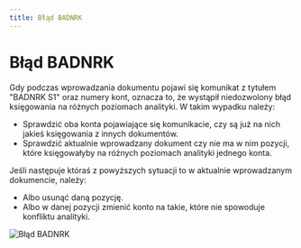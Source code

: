 ```yaml
---
title: Błąd BADNRK
---
```

# Błąd BADNRK

Gdy podczas wprowadzania dokumentu pojawi się komunikat z tytułem "BADNRK S1" oraz numery kont, oznacza to, że wystąpił niedozwolony błąd księgowania na różnych poziomach analityki. W takim wypadku należy:

- Sprawdzić oba konta pojawiające się komunikacie, czy są już na nich jakieś księgowania z innych dokumentów.
- Sprawdzić aktualnie wprowadzany dokument czy nie ma w nim pozycji, które księgowałyby na różnych poziomach analityki jednego konta. 

Jeśli następuje któraś z powyższych sytuacji to w aktualnie wprowadzanym dokumencie, należy:

- Albo usunąć daną pozycję.
- Albo w danej pozycji zmienić konto na takie, które nie spowoduje konfliktu analityki. 

![Błąd BADNRK](bladbadnrk.gif)